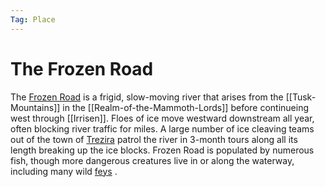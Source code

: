 ```yaml
---
Tag: Place
---
```

# The Frozen Road
The [Frozen Road](https://pathfinderwiki.com/wiki/Frozen_Road) is a frigid, slow-moving river that arises from the [[Tusk-Mountains]] in the [[Realm-of-the-Mammoth-Lords]] before continueing west through [[Irrisen]]. Floes of ice move westward downstream all year, often blocking river traffic for miles. A large number of ice cleaving teams out of the town of [Trezira](https://pathfinderwiki.com/wiki/Trezira "Trezira") patrol the river in 3-month tours along all its length breaking up the ice blocks. Frozen Road is populated by numerous fish, though more dangerous creatures live in or along the waterway, including many wild [feys](https://pathfinderwiki.com/wiki/Fey "Fey") .